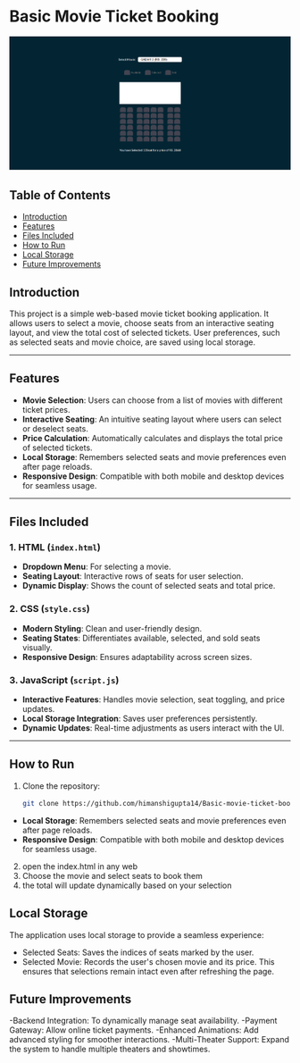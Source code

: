 #   Basic Movie Ticket Booking

![Basic-movie-ticket-booking](picture.png)

## Table of Contents

- [Introduction](#introduction)
- [Features](#features)
- [Files Included](#files-included)
- [How to Run](#how-to-run)
- [Local Storage](#local-storage)
- [Future Improvements](#future-improvements)
## Introduction

This project is a simple web-based movie ticket booking application. It allows users to select a movie, choose seats from an interactive seating layout, and view the total cost of selected tickets. User preferences, such as selected seats and movie choice, are saved using local storage.

---

## Features

- **Movie Selection**: Users can choose from a list of movies with different ticket prices.
- **Interactive Seating**: An intuitive seating layout where users can select or deselect seats.
- **Price Calculation**: Automatically calculates and displays the total price of selected tickets.
- **Local Storage**: Remembers selected seats and movie preferences even after page reloads.
- **Responsive Design**: Compatible with both mobile and desktop devices for seamless usage.

---

## Files Included

### 1. HTML (`index.html`)
- **Dropdown Menu**: For selecting a movie.
- **Seating Layout**: Interactive rows of seats for user selection.
- **Dynamic Display**: Shows the count of selected seats and total price.

### 2. CSS (`style.css`)
- **Modern Styling**: Clean and user-friendly design.
- **Seating States**: Differentiates available, selected, and sold seats visually.
- **Responsive Design**: Ensures adaptability across screen sizes.

### 3. JavaScript (`script.js`)
- **Interactive Features**: Handles movie selection, seat toggling, and price updates.
- **Local Storage Integration**: Saves user preferences persistently.
- **Dynamic Updates**: Real-time adjustments as users interact with the UI.

---

## How to Run

1. Clone the repository:
   ```bash
   git clone https://github.com/himanshigupta14/Basic-movie-ticket-booking.git

*   **Local Storage**: Remembers selected seats and movie preferences even after page reloads.
*   **Responsive Design**: Compatible with both mobile and desktop devices for seamless usage.
    
2. open the index.html in any web
3. Choose the movie and select seats to book them
4. the total will update dynamically based on your selection

## Local Storage 
The application uses local storage to provide a seamless experience:
- Selected Seats: Saves the indices of seats marked by the user.
- Selected Movie: Records the user's chosen movie and its price.
This ensures that selections remain intact even after refreshing the page.

## Future Improvements 
-Backend Integration: To dynamically manage seat availability.
-Payment Gateway: Allow online ticket payments.
-Enhanced Animations: Add advanced styling for smoother interactions.
-Multi-Theater Support: Expand the system to handle multiple theaters and showtimes.

